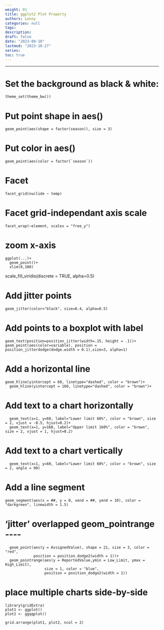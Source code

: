 ```yaml
---
weight: 01
title: ggplot2 Plot Property
authors: Lenny
categories: null
tags: 
description: 
draft: false
date: "2023-09-10"
lastmod: "2023-10-27"
series:
toc: true
---
```



<!--more-->
---

# Set the background as black & white:  
```
theme_set(theme_bw())
```


# Put point shape in aes()

```
geom_point(aes(shape = factor(season)), size = 3) 
```


# Put color in aes()
```
geom_point(aes(color = factor(`season`))
```

# Facet
 
```
facet_grid(nuclide ~ temp)
```

# Facet grid-independant axis scale

```
facet_wrap(~element, scales = "free_y")
```

# zoom x-axis

```
ggplot(...)+
  geom_point()+
  xlim(0,100)
```

scale_fill_viridis(discrete = TRUE, alpha=0.5)


# Add jitter points

```
geom_jitter(color="black", size=0.4, alpha=0.5)
```


# Add points to a boxplot with label

```
geom_text(position=position_jitter(width=.15, height = .1))+
geom_point(aes(color=variable), position = position_jitterdodge(dodge.width = 0.1),size=3, alpha=1)
```


# Add a horizontal line
```
geom_hline(yintercept = 60, linetype="dashed", color = "brown")+
  geom_hline(yintercept = 160, linetype="dashed", color = "brown")+
```

# Add text to a chart horizontally
```
  geom_text(x=1, y=60, label="Lower limit 60%", color = "brown", size = 2, vjust = -0.5, hjust=0.2)+
  geom_text(x=1, y=160, label="Upper limit 160%", color = "brown", size = 2, vjust = 1, hjust=0.2)
```


# Add text to a chart vertically
```
  geom_text(x=1, y=60, label="Lower limit 60%", color = "brown", size = 2, angle = 90)
```


# Add a line segment
```
geom_segment(aes(x = ##, y = 0, xend = ##, yend = 10), color = "darkgreen", linewidth = 1.5)
```

#  ‘jitter’ overlapped geom_pointrange ----
```
  geom_point(aes(y = AssignedValue), shape = 21, size = 3, color = "red",
             position = position_dodge2(width = 1))+
  geom_pointrange(aes(y = ReportedValue,ymin = Low_Limit, ymax = High_Limit), 
                  size = 1, color = "blue",
                  position = position_dodge2(width = 1))
```




# place multiple charts side-by-side
```
library(gridExtra)
plot1 <- ggplot()
plot2 <- ggqqplot()

grid.arrange(plot1, plot2, ncol = 2)
```
